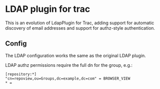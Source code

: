 LDAP plugin for trac
====================

This is an evolution of LdapPlugin for Trac, adding support for automatic
discovery of email addresses and support for authz-style authentication.

Config
------

The LDAP configuration works the same as the original LDAP plugin.

LDAP authz permissions require the full dn for the group, e.g.:

    [repository:*]
    "cn=repoview,ou=Groups,dc=example,dc=com" = BROWSER_VIEW
    * = 

